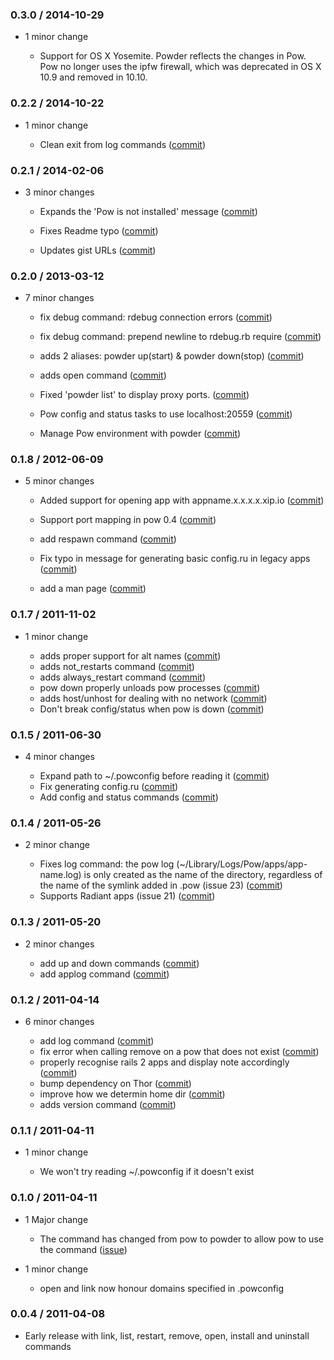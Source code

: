 ### 0.3.0 / 2014-10-29 ###

* 1 minor change

  * Support for OS X Yosemite. Powder reflects the changes in Pow.
    Pow no longer uses the ipfw firewall, which was deprecated in OS X 10.9
    and removed in 10.10.

### 0.2.2 / 2014-10-22 ###

* 1 minor change

  * Clean exit from log commands
  ([commit](https://github.com/rodreegez/powder/commit/dd99b30352ddb7acb78918c02d42794fabbc6355))

### 0.2.1 / 2014-02-06 ###

* 3 minor changes

  * Expands the 'Pow is not installed' message
  ([commit](https://github.com/rodreegez/powder/commit/64b2e63e54b3cf0e2c49332a38929c6050b03088))

  * Fixes Readme typo
  ([commit](https://github.com/rodreegez/powder/commit/2d5decd0cc2d5af1d4f4fac606a385aa318f68fb))

  * Updates gist URLs
  ([commit](https://github.com/rodreegez/powder/commit/96af4fae93bd35a47a6cf0baa99f85aa739d0835))

### 0.2.0 / 2013-03-12 ###

* 7 minor changes

	* fix debug command: rdebug connection errors
	([commit](https://github.com/Rodreegez/powder/commit/3ea0a1bc68bd9517e5673cc64d8bf25f41a5e2de))

	* fix debug command: prepend newline to rdebug.rb require
	([commit](https://github.com/Rodreegez/powder/commit/cd2e72524c3d91fcddc9b4a5b5420757c959f411))

	* adds 2 aliases: powder up(start) & powder down(stop)
	([commit](https://github.com/Rodreegez/powder/commit/54cdee5f6f2832d118995f28f28f4a03048c2ae6))

	* adds open command
	([commit](https://github.com/Rodreegez/powder/commit/542df46b2fc08b1784280bac0de02d7e662c35c3))

	* Fixed 'powder list' to display proxy ports.
	([commit](https://github.com/Rodreegez/powder/commit/804b78b844b73c2349a151e6df7f534a7d98c379))

	* Pow config and status tasks to use localhost:20559
	([commit](https://github.com/Rodreegez/powder/commit/a2395157e30863af9d8d856a6dbb97b851d445b4))

	* Manage Pow environment with powder
	([commit](https://github.com/Rodreegez/powder/commit/5b60045127dc72c1fb3b663a97eb4f5e238d4042))

### 0.1.8 / 2012-06-09 ###

* 5 minor changes

	* Added support for opening app with appname.x.x.x.x.xip.io
	([commit](https://github.com/Rodreegez/powder/commit/8d2b5641cc79d238edf19350fc74fdac1ad3221d))

	* Support port mapping in pow 0.4
	([commit](https://github.com/Rodreegez/powder/commit/d079999fd9b08237835c1c4b373067ad87b19cc3))

	* add respawn command
	([commit](https://github.com/rodreegez/powder/commit/e7da3776233d1062335dd5e5d7ee15a3a9e7de0a))

	* Fix typo in message for generating basic config.ru in legacy apps
	([commit](https://github.com/rodreegez/powder/commit/2dd3de86d41d0df2b2b1444e9f6526916360fca5))

	* add a man page
	([commit](https://github.com/rodreegez/powder/commit/64e6a0cc38184a8ac0dc80d95947d185f2bdd432))

### 0.1.7 / 2011-11-02 ###

* 1 minor change

    * adds proper support for alt names
      ([commit](https://github.com/Rodreegez/powder/commit/4b850b1dbb446f7d0c3a643d4cc7be99eebd417b))
    * adds not_restarts command
      ([commit](https://github.com/Rodreegez/powder/commit/9371ccdf822a83db7f1fded365d01bd2c613aed3))
    * adds always_restart command
      ([commit](https://github.com/Rodreegez/powder/commit/45bd64180930353ef6c45626ccae150091374828))
    * pow down properly unloads pow processes
      ([commit](https://github.com/Rodreegez/powder/commit/a6373e73c746587eb1ae23aaa1a26fe331274e6d))
    * adds host/unhost for dealing with no network
      ([commit](https://github.com/Rodreegez/powder/commit/547c3d1e2fbc155fea3c162a373fed017a739107))
    * Don't break config/status when pow is down
      ([commit](https://github.com/Rodreegez/powder/commit/c3aa98943c51079e2e8a1dc0a983efe76e2964c7))

### 0.1.5 / 2011-06-30 ###

* 4 minor changes

    * Expand path to ~/.powconfig before reading it
      ([commit](https://github.com/Rodreegez/powder/commit/58ec48e4f369ea72e76c15900e7ec8f0c6b0bbf1))
    * Fix generating config.ru
      ([commit](https://github.com/Rodreegez/powder/commit/f65d3f1f897a36d18ea3ea54fa39627c8d5fcee6))
    * Add config and status commands
      ([commit](https://github.com/Rodreegez/powder/commit/9f7ec926a9b502d2fe546c9f1b1d396477a3cae4))

### 0.1.4 / 2011-05-26 ###

* 2 minor change

  * Fixes log command: the pow log (~/Library/Logs/Pow/apps/app-name.log) is
    only created as the name of the directory, regardless of the name of the
    symlink added in .pow (issue 23)
    ([commit](https://github.com/Rodreegez/powder/commit/12fe024cc6768439d1555d61d770f660bfaf2d15))
  * Supports Radiant apps (issue 21)
    ([commit](https://github.com/Rodreegez/powder/commit/5854f32ca0b1106fefad8eb6b7a0e7d2c91e67d3))

### 0.1.3 / 2011-05-20 ###

* 2 minor changes

  * add up and down commands
    ([commit](https://github.com/Rodreegez/powder/commit/e8775c166da40fad16d55df0022a61fd5d5af69b))
  * add applog command
    ([commit](https://github.com/Rodreegez/powder/commit/36d8e04aea2eac618611eaffe78ce8eb55eccc51))

### 0.1.2 / 2011-04-14 ###

* 6 minor changes

  * add log command
    ([commit](https://github.com/Rodreegez/powder/commit/140ef1fef456e3cbe266a2df61b03f3e9c403aeb))
  * fix error when calling remove on a pow that does not exist
    ([commit](https://github.com/Rodreegez/powder/commit/948f7251153afaab7c881b312b094d9843919dcb))
  * properly recognise rails 2 apps and display note accordingly
    ([commit](https://github.com/Rodreegez/powder/commit/0445eb652ec824a7f84d12567539a7c2515341a2))
  * bump dependency on Thor
    ([commit](https://github.com/Rodreegez/powder/commit/493a8f84c27b94fcd24dc84168a47a7c399a9ba1))
  * improve how we determin home dir
    ([commit](https://github.com/Rodreegez/powder/commit/b2e70ca790420a06c21a7f4fc466c167c65fb173))
  * adds version command
    ([commit](https://github.com/Rodreegez/powder/commit/3bb995e2ce5ee2f62735b681b2c15418438f2df4))

### 0.1.1 / 2011-04-11 ###

* 1 minor change

  * We won't try reading ~/.powconfig if it doesn't exist

### 0.1.0 / 2011-04-11 ###

* 1 Major change

  * The command has changed from pow to powder to allow pow to use the command
  ([issue](https://github.com/Rodreegez/powder/issues/5))

* 1 minor change

  * open and link now honour domains specified in .powconfig

### 0.0.4 / 2011-04-08 ###

* Early release with link, list, restart, remove, open, install and uninstall commands
